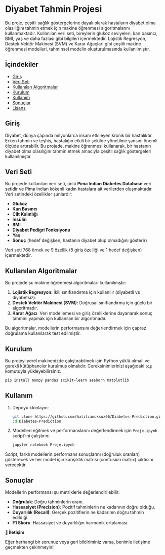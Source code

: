 
# Diyabet Tahmin Projesi

Bu proje, çeşitli sağlık göstergelerine dayalı olarak hastaların diyabet olma olasılığını tahmin etmek için makine öğrenmesi algoritmalarını kullanmaktadır. Kullanılan veri seti, bireylerin glukoz seviyeleri, kan basıncı, BMI, yaş ve daha fazlası gibi bilgileri içermektedir. Lojistik Regresyon, Destek Vektör Makinesi (SVM) ve Karar Ağaçları gibi çeşitli makine öğrenmesi modelleri, tahminsel modelin oluşturulmasında kullanılmıştır.

## İçindekiler
- [Giriş](#giriş)
- [Veri Seti](#veri-seti)
- [Kullanılan Algoritmalar](#kullanılan-algoritmalar)
- [Kurulum](#kurulum)
- [Kullanım](#kullanım)
- [Sonuçlar](#sonuçlar)
- [Lisans](#lisans)

## Giriş

Diyabet, dünya çapında milyonlarca insanı etkileyen kronik bir hastalıktır. Erken tahmin ve teşhis, hastalığın etkili bir şekilde yönetilme şansını önemli ölçüde artırabilir. Bu projede, makine öğrenmesi kullanarak, bir hastanın diyabet olma olasılığını tahmin etmek amacıyla çeşitli sağlık göstergeleri kullanılmıştır.

## Veri Seti

Bu projede kullanılan veri seti, ünlü **Pima Indian Diabetes Database** veri setidir ve Pima Indian kökenli kadın hastalara ait verilerden oluşmaktadır. Veri setindeki özellikler şunlardır:
- **Glukoz**
- **Kan Basıncı**
- **Cilt Kalınlığı**
- **İnsülin**
- **BMI**
- **Diyabet Pedigri Fonksiyonu**
- **Yaş**
- **Sonuç** (hedef değişken, hastanın diyabet olup olmadığını gösterir)

Veri seti 768 örnek ve 9 özellik (8 giriş özelliği ve 1 hedef değişken) içermektedir.

## Kullanılan Algoritmalar

Bu projede şu makine öğrenmesi algoritmaları kullanılmıştır:
1. **Lojistik Regresyon**: İkili sınıflandırma için kullanılır (diyabetli vs diyabetsiz).
2. **Destek Vektör Makinesi (SVM)**: Doğrusal sınıflandırma için güçlü bir algoritmadır.
3. **Karar Ağacı**: Veri modellemesi ve giriş özelliklerine dayanarak sonuç tahmini yapmak için kullanılan bir algoritmadır.

Bu algoritmalar, modellerin performansını değerlendirmek için çapraz doğrulama kullanılarak test edilmiştir.

## Kurulum

Bu projeyi yerel makinenizde çalıştırabilmek için Python yüklü olmalı ve gerekli kütüphaneler kurulmuş olmalıdır. Gereksinimlerinizi aşağıdaki `pip` komutuyla yükleyebilirsiniz.

```bash
pip install numpy pandas scikit-learn seaborn matplotlib
```

## Kullanım

1. Depoyu klonlayın:
   ```bash
   git clone https://github.com/halilcanoksuz66/Diabetes-Prediction.git
   cd Diabetes-Prediction
   ```

2. Modelleri eğitmek ve performanslarını değerlendirmek için `Proje.ipynb` script'ini çalıştırın:
   ```bash
   jupyter notebook Proje.ipynb
   ```

Script, farklı modellerin performans sonuçlarını (doğruluk oranları) gösterecek ve her model için karışıklık matrisi (confusion matrix) çıktısını verecektir.

## Sonuçlar

Modellerin performansı şu metriklerle değerlendirilebilir:
- **Doğruluk**: Doğru tahminlerin oranı.
- **Hassasiyet (Precision)**: Pozitif tahminlerin ne kadarının doğru olduğu.
- **Duyarlılık (Recall)**: Gerçek pozitiflerin ne kadarının doğru tahmin edildiği.
- **F1 Skoru**: Hassasiyet ve duyarlılığın harmonik ortalaması.

**📩 İletişim**

Eğer herhangi bir sorunuz veya geri bildiriminiz varsa, benimle iletişime geçmekten çekinmeyin!
